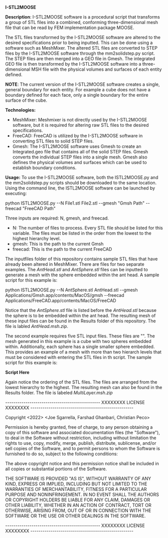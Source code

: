 **I-STL2MOOSE**

**Description**: I-STL2MOOSE software is a procedural script that transforms a group of STL files into a combined, conforming three-dimensional mesh file that can be read by FEM implementation package MOOSE. 

The STL files transformed by the I-STL2MOOSE software are altered to the desired specifications prior to being inputted. This can be done using a software such as MeshMixer. The altered STL files are converted to STEP files by the I-STL2MOOSE software through the mm2solidstep.py script. The STEP files are then merged into a GEO file in Gmesh. The integrated GEO file is then transformed by the I-STL2MOOSE software into a three-dimensional MSH file with the physical volumes and surfaces of each entity defined.

**NOTE**: The current version of the I-STL2MOOSE software creates a single, general boundary for each entity. For example a cube does not have a boundary defined for each face, only a single boundary for the entire surface of the cube.

**Technologies:**
- MeshMixer: Meshmixer is not directly used by the I-STL2MOOSE software, but it is required for altering raw STL files to the desired specifications. 
- FreeCAD: FreeCAD is utilized by the I-STL2MOOSE software in converting STL files to solid STEP files.
- Gmesh: The I-STL2MOOSE software uses Gmesh to create an Integrated.geo file that contains all of the solid STEP files. Gmesh converts the individual STEP files into a single mesh. Gmesh also defines the physical volumes and surfaces which can be used to establish boundary conditions. 

**Usage:**
To use the I-STL2MOOSE software, both the ISTL2MOOSE.py and the mm2solidstep.py scripts should be downloaded to the same location. Using the command line, the ISTL2MOOSE software can be launched by executing:


python ISTL2MOOSE.py  --N File1.stl File2.stl --gmesh "Gmsh Path" --freecad "FreeCAD Path"


Three inputs are required: N, gmesh, and freecad. 
- N: The number of files to process. Every STL file should be listed for this variable. The files must be listed in the order from the lowest to the highest hierarchy level. 
- gmesh: This is the path to the current Gmsh
- freecad: This is the path to the current FreeCAD

The inputfiles folder of this repository contains sample STL files that have already been altered in MeshMixer. There are files for two separate examples. The *AntHead.stl* and *AntSphere.stl* files can be inputted to generate a mesh with the sphere embedded within the ant head. A sample script for this example is:


python ISTL2MOOSE.py --N AntSphere.stl AntHead.stl --gmesh Applications/Gmsh.app/contents/MacOS/gmsh --freecad Applications/FreeCAD.app/contents/MacOS/FreeCAD


Notice that the *AntSphere.stl* file is listed before the *AntHead.stl* because the sphere is to be embedded within the ant head. The resulting mesh of these input files can be found in the Results folder of this repository. The file is labled *AntHead.msh.zip*. 

The second example requires five STL input files. These files are "". The mesh generated in this example is a cube with two spheres embedded within. Additionally, each sphere has a single smaller sphere embedded. This provides an example of a mesh with more than two hierarch levels that must be considered with entering the STL files in th script. The sample script for this example is:

**Script Here**

Again notice the ordering of the STL files. The files are arranged from the lowest hierarchy to the highest. The resulting mesh can also be found in the Results folder. The file is labeled *MultiLayer.msh.zip*


-----------------------------------------------  XXXXXXXX LICENSE XXXXXXXX  ---------------------------------------------------

Copyright <2022> <Joe Sgarrella, Farshad Ghanbari, Christian Peco>

Permission is hereby granted, free of charge, to any person obtaining a copy of this software and associated documentation files (the "Software"), to deal in the Software without restriction, including without limitation the rights to use, copy, modify, merge, publish, distribute, sublicense, and/or sell copies of the Software, and to permit persons to whom the Software is furnished to do so, subject to the following conditions:

The above copyright notice and this permission notice shall be included in all copies or substantial portions of the Software.

THE SOFTWARE IS PROVIDED "AS IS", WITHOUT WARRANTY OF ANY KIND, EXPRESS OR IMPLIED, INCLUDING BUT NOT LIMITED TO THE WARRANTIES OF MERCHANTABILITY, FITNESS FOR A PARTICULAR PURPOSE AND NONINFRINGEMENT. IN NO EVENT SHALL THE AUTHORS OR COPYRIGHT HOLDERS BE LIABLE FOR ANY CLAIM, DAMAGES OR OTHER LIABILITY, WHETHER IN AN ACTION OF CONTRACT, TORT OR OTHERWISE, ARISING FROM, OUT OF OR IN CONNECTION WITH THE SOFTWARE OR THE USE OR OTHER DEALINGS IN THE SOFTWARE.

-----------------------------------------------  XXXXXXXX LICENSE XXXXXXXX  ---------------------------------------------------
